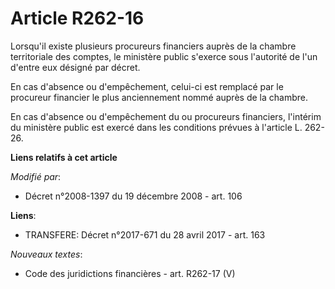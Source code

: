 # Article R262-16

Lorsqu'il existe plusieurs procureurs financiers auprès de la chambre territoriale des comptes, le ministère public s'exerce
sous l'autorité de l'un d'entre eux désigné par décret. 

En cas d'absence ou d'empêchement, celui-ci est remplacé par le procureur financier le plus anciennement nommé auprès de la
chambre. 

En cas d'absence ou d'empêchement du ou procureurs financiers, l'intérim du ministère public est exercé dans les conditions
prévues à l'article L. 262-26.

**Liens relatifs à cet article**

_Modifié par_:

  - Décret n°2008-1397 du 19 décembre 2008 - art. 106

**Liens**:

  - TRANSFERE: Décret n°2017-671 du 28 avril 2017 - art. 163

_Nouveaux textes_:

  - Code des juridictions financières - art. R262-17 (V)
